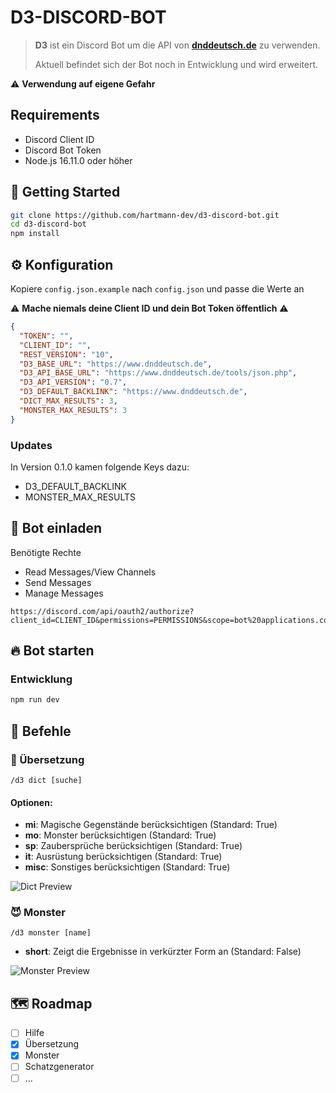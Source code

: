# D3-DISCORD-BOT

> **D3** ist ein Discord Bot um die API von **[dnddeutsch.de](https://www.dnddeutsch.de/api/)** zu verwenden.
>
> Aktuell befindet sich der Bot noch in Entwicklung und wird erweitert.

⚠️ **Verwendung auf eigene Gefahr**

## Requirements

- Discord Client ID
- Discord Bot Token
- Node.js 16.11.0 oder höher

## 🚀 Getting Started

```sh
git clone https://github.com/hartmann-dev/d3-discord-bot.git
cd d3-discord-bot
npm install
```

## ⚙️ Konfiguration

Kopiere `config.json.example` nach `config.json` und passe die Werte an

⚠️ **Mache niemals deine Client ID und dein Bot Token öffentlich** ⚠️

```json
{
  "TOKEN": "",
  "CLIENT_ID": "",
  "REST_VERSION": "10",
  "D3_BASE_URL": "https://www.dnddeutsch.de",
  "D3_API_BASE_URL": "https://www.dnddeutsch.de/tools/json.php",
  "D3_API_VERSION": "0.7",
  "D3_DEFAULT_BACKLINK": "https://www.dnddeutsch.de",
  "DICT_MAX_RESULTS": 3,
  "MONSTER_MAX_RESULTS": 3
}
```

### Updates

In Version 0.1.0 kamen folgende Keys dazu:

- D3_DEFAULT_BACKLINK
- MONSTER_MAX_RESULTS

## 🎂 Bot einladen

Benötigte Rechte

- Read Messages/View Channels
- Send Messages
- Manage Messages

```
https://discord.com/api/oauth2/authorize?client_id=CLIENT_ID&permissions=PERMISSIONS&scope=bot%20applications.commands
```

## 🔥 Bot starten

### Entwicklung

```sh
npm run dev
```

## 📝 Befehle

### 🔎 Übersetzung

`/d3 dict [suche]`

#### Optionen:

- **mi**: Magische Gegenstände berücksichtigen (Standard: True)
- **mo**: Monster berücksichtigen (Standard: True)
- **sp**: Zaubersprüche berücksichtigen (Standard: True)
- **it**: Ausrüstung berücksichtigen (Standard: True)
- **misc**: Sonstiges berücksichtigen (Standard: True)


![Dict Preview](https://user-images.githubusercontent.com/606560/186386167-4d671ad5-44e0-4c8a-8d0a-c83484cf5d45.png)

### 😈 Monster

`/d3 monster [name]`

- **short**: Zeigt die Ergebnisse in verkürzter Form an (Standard: False)

![Monster Preview](https://user-images.githubusercontent.com/606560/186379531-50626264-3023-433a-bf75-c85a6fe37dae.png)


## 🗺 Roadmap

- [ ] Hilfe
- [x] Übersetzung
- [x] Monster
- [ ] Schatzgenerator
- [ ] ...
